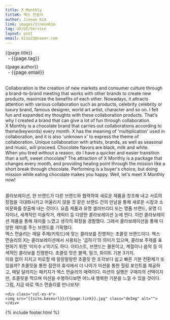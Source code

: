 ```yaml
---
title: X Monthly
titleK: 엑스 먼슬리
author: Jineun Kim
link: images/JineunKim
tag: UX/UI/Service
layout: post
email: k11u23@naver.com
---	
```


<div class="container">

<div class="deDep">
{{page.title}}<br>
<p style="font-size:15px; margin:0px; padding:0px 0px 0px 8px; margin:0px 0px 8px 0px;">- {{page.tag}}</p>
{{page.author}}<br>
<p style="font-size:15px; margin:0px; padding:0px 0px 0px 8px;">- {{page.email}}</p>
</div>

<br>

<div class="det lato">

<!--영문-->
Collaboration is the creation of new markets and consumer culture through a brand-to-brand meeting that works with other brands to create new products, maximize the benefits of each other. Nowadays, it attracts attention with various collaboration such as products, celebrity celebrity or luxury brand, famous designer, world art artist, character and so on. I felt fun and expanded my thoughts with these collaboration products. That's why I created a brand that can give a lot of fun through collaboration.
<br>
X Monthly is a chocolate brand that carries out collaborations according to theme(keywords) every month. X has the meaning of 'multiplication' used in collaboration, and it is also 'unknown x' to express the theme of collaboration. Unique collaboration with artists, brands, as well as seasonal and music, will proceed. Chocolate flavors are black, milk and white.
<br>
When you tired without a reason, do I have a quicker and easier transition than a soft, sweet chocolate? The attraction of X Monthly is a package that changes every month, and providing healing point through the mission like a short break through chocolate. Performing is a buyer's choice, but doing mission while eating chocolate makes you happy. Well, let's meet X Monthly now!

<!--영문-->

</div>


<div class="noto">
<!--국문-->

<br>
콜라보레이션, 한 브랜드가 다른 브랜드와 협력하여 새로운 제품을 창조해 내고 서로의 장점을 극대화시키고 어울리지 않을 것 같은 브랜드 간의 만남을 통해 새로운 시장과 소비문화를 창출해 내는 것이다. 요즘 제품과 유명 셀러브리티 또는 명품 브랜드, 유명 디자이너, 세계적인 미술작가, 캐릭터 등 다양한 콜라보레이션 눈에 띈다. 이런 콜라보레이션 제품을 통해 재미를 느꼈고 생각의 확장을 경험했다. 그래서 콜라보레이션을 통해 다양한 재미를 주는 브랜드를 기획했다.
<br>
엑스 먼슬리는 매달 주제(키워드)에 맞는 콜라보를 진행하는 초콜릿 브랜드이다. 엑스 먼슬리의 X는 콜라보레이션에서 사용되는 ‘곱하기’의 의미가 있으며, 콜라보 주제를 표현하기 위한 ‘미지수 x’이기도 하다. 아티스트, 브랜드는 물론이고, 계절이나 음악 등 이색적인 콜라보를 진행한다. 초콜릿 맛은 블랙, 밀크, 화이트 기본 3가지.
<br>
이유 없이 지치고 피로할 때 말랑말랑한 초콜릿 한 조각보다 쉽고 빠른 기분 전환제가 또 있을까? 초콜릿을 통한 잠깐의 휴식에서 더 나아가 미션을 통한 힐링 포인트를 제공하고, 매달 달라지는 패키지가 엑스 먼슬리의 매력이다. 미션의 실행은 구매자의 선택이지만, 초콜릿을 먹으며 미션을 수행하다보면 어느새 행복한 기분을 느낄 수 있을 것이다. 그럼, 지금 바로 엑스 먼슬리를 만나보자!

<!--국문-->

</div>

<div class="row noto">
	
	<div class="col-xs-4">
	<img src="{{site.baseurl}}/{{page.link}}.jpg" class="deImg" alt=""></div>
	
</div>

	

</div> 

{% include footer.html %}
